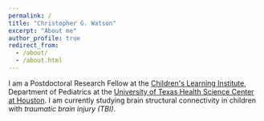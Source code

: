 ```yaml
---
permalink: /
title: "Christopher G. Watson"
excerpt: "About me"
author_profile: true
redirect_from: 
  - /about/
  - /about.html
---
```

I am a Postdoctoral Research Fellow at the [Children's Learning Institute](https://www.childrenslearninginstitute.org), Department of Pediatrics at the [University of Texas Health Science Center at Houston](https://www.uthouston.edu). I am currently studying brain structural connectivity in children with *traumatic brain injury (TBI)*.
